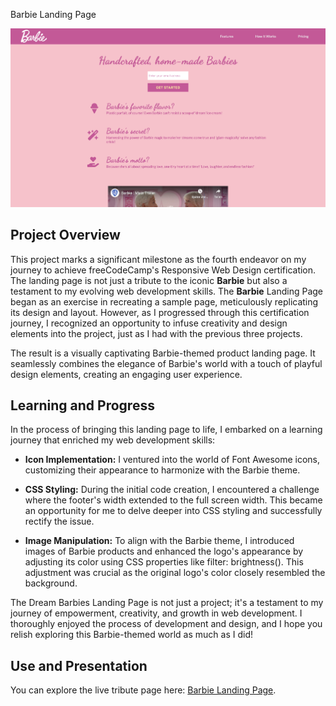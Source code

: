 Barbie Landing Page

![Screenshot of the Barbie Landing Page](/Responsive_Web_Design_Certification/4-Barbie-Landing-Page/images/Screenshot-Landing_Page.png)

## Project Overview

This project marks a significant milestone as the fourth endeavor on my journey to achieve freeCodeCamp's Responsive Web Design certification. The landing page is not just a tribute to the iconic **Barbie** but also a testament to my evolving web development skills. The **Barbie** Landing Page began as an exercise in recreating a sample page, meticulously replicating its design and layout. However, as I progressed through this certification journey, I recognized an opportunity to infuse creativity and design elements into the project, just as I had with the previous three projects.

The result is a visually captivating Barbie-themed product landing page. It seamlessly combines the elegance of Barbie's world with a touch of playful design elements, creating an engaging user experience.

## Learning and Progress

In the process of bringing this landing page to life, I embarked on a learning journey that enriched my web development skills:

- **Icon Implementation:** I ventured into the world of Font Awesome icons, customizing their appearance to harmonize with the Barbie theme.

- **CSS Styling:** During the initial code creation, I encountered a challenge where the footer's width extended to the full screen width. This became an opportunity for me to delve deeper into CSS styling and successfully rectify the issue.

- **Image Manipulation:** To align with the Barbie theme, I introduced images of Barbie products and enhanced the logo's appearance by adjusting its color using CSS properties like filter: brightness(). This adjustment was crucial as the original logo's color closely resembled the background.

The Dream Barbies Landing Page is not just a project; it's a testament to my journey of empowerment, creativity, and growth in web development. I thoroughly enjoyed the process of development and design, and I hope you relish exploring this Barbie-themed world as much as I did!

## Use and Presentation

You can explore the live tribute page here: [Barbie Landing Page](#).